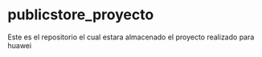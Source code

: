 # publicstore_proyecto 

Este es el repositorio el cual estara almacenado el proyecto realizado para huawei
